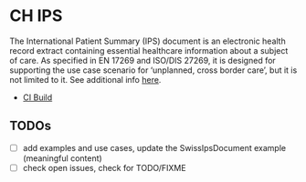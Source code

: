# CH IPS

The International Patient Summary (IPS) document is an electronic health record extract containing essential healthcare information about a subject of care. As specified in EN 17269 and ISO/DIS 27269, it is designed for supporting the use case scenario for ‘unplanned, cross border care’, but it is not limited to it. See additional info [here](https://build.fhir.org/ig/HL7/fhir-ips/).

* [CI Build](https://build.fhir.org/ig/hl7ch/ch-ips/)

## TODOs
- [ ] add examples and use cases, update the SwissIpsDocument example (meaningful content)
- [ ] check open issues, check for TODO/FIXME
